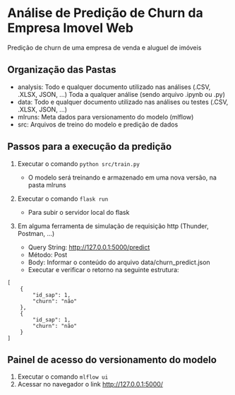 # Análise de Predição de Churn da Empresa Imovel Web
Predição de churn de uma empresa de venda e aluguel de imóveis

Organização das Pastas
----
- analysis: Todo e qualquer documento utilizado nas análises (.CSV, .XLSX, JSON, ...) Toda a qualquer análise (sendo arquivo .ipynb ou .py) 
- data: Todo e qualquer documento utilizado nas análises ou testes (.CSV, .XLSX, JSON, ...)
- mlruns: Meta dados para versionamento do modelo (mlflow)
- src: Arquivos de treino do modelo e predição de dados

Passos para a execução da predição
----
1. Executar o comando `python src/train.py`
    - O modelo será treinando e armazenado em uma nova versão, na pasta mlruns

2. Executar o comando `flask run`
    - Para subir o servidor local do flask

3. Em alguma ferramenta de simulação de requisição http (Thunder, Postman, ...)
    - Query String: http://127.0.0.1:5000/predict
    - Método: Post
    - Body: Informar o conteúdo do arquivo data/churn_predict.json
    - Executar e verificar o retorno na seguinte estrutura:
```
[
    {
        "id_sap": 1,
        "churn": "não"
    },
    {
        "id_sap": 1,
        "churn": "não"
    }
]
```

Painel de acesso do versionamento do modelo
----

1. Executar o comando `mlflow ui`
2. Acessar no navegador o link http://127.0.0.1:5000/
